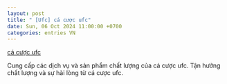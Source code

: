 ```yaml
---
layout: post
title: " [Ufc] cá cược ufc"
date: Sun, 06 Oct 2024 11:00:00 +0700
categories: entries VN
---
```

[cá cược ufc](https://www.bienphong.com.vn/glrtgtfxdqpeufhonluwlwwxonwfeep.shtm)

Cung cấp các dịch vụ và sản phẩm chất lượng của cá cược ufc. Tận hưởng chất lượng và sự hài lòng từ cá cược ufc.️

